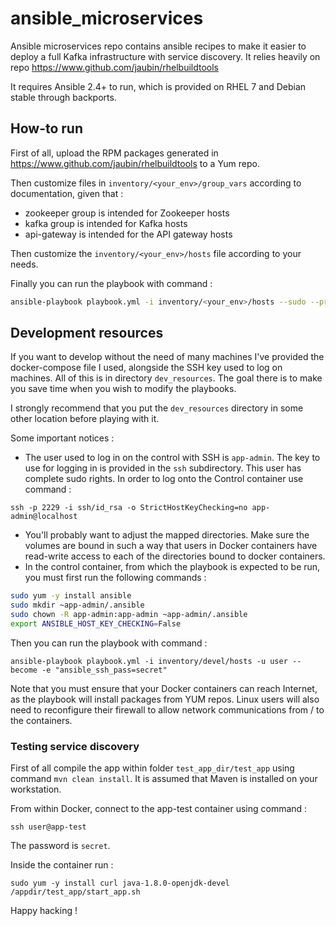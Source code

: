 # ansible_microservices
Ansible microservices repo contains ansible recipes to make it easier to deploy a full Kafka infrastructure with service discovery. It relies heavily on repo https://www.github.com/jaubin/rhelbuildtools

It requires Ansible 2.4+ to run, which is provided on RHEL 7 and Debian stable through backports.

## How-to run
First of all, upload the RPM packages generated in https://www.github.com/jaubin/rhelbuildtools to a Yum repo.

Then customize files in ```inventory/<your_env>/group_vars``` according to documentation, given that :
* zookeeper group is intended for Zookeeper hosts
* kafka group is intended for Kafka hosts
* api-gateway is intended for the API gateway hosts

Then customize the ```inventory/<your_env>/hosts``` file according to your needs.

Finally you can run the playbook with command :

```bash
ansible-playbook playbook.yml -i inventory/<your_env>/hosts --sudo --private-key=~/ssh/id_rsa
```

## Development resources

If you want to develop without the need of many machines I've provided the docker-compose file I used, alongside the
SSH key used to log on machines. All of this is in directory ```dev_resources```. The goal there is to make you save time
when you wish to modify the playbooks.

I strongly recommend that you put the ```dev_resources``` directory in some other location before playing with it.

Some important notices :
* The user used to log in on the control with SSH is ```app-admin```. The key to use for logging in is provided in the ```ssh``` subdirectory. This user has complete sudo rights. In order to log onto the Control container use command :
```
ssh -p 2229 -i ssh/id_rsa -o StrictHostKeyChecking=no app-admin@localhost
```
* You'll probably want to adjust the mapped directories. Make sure the volumes are bound in such a way that users in Docker containers have read-write access to each of the directories bound to docker containers.
* In the control container, from which the playbook is expected to be run, you must first run the following commands :
```bash
sudo yum -y install ansible
sudo mkdir ~app-admin/.ansible
sudo chown -R app-admin:app-admin ~app-admin/.ansible
export ANSIBLE_HOST_KEY_CHECKING=False
```
Then you can run the playbook with command :
```
ansible-playbook playbook.yml -i inventory/devel/hosts -u user --become -e "ansible_ssh_pass=secret"
```
Note that you must ensure that your Docker containers can reach Internet, as the playbook will install packages from YUM repos. Linux users will also need to reconfigure their firewall to allow
network communications from / to the containers.

### Testing service discovery

First of all compile the app within folder ```test_app_dir/test_app``` using command ```mvn clean install```. It is assumed that Maven is installed on your workstation.

From within Docker, connect to the app-test container using command :
```
ssh user@app-test
```
The password is ```secret```.

Inside the container run :
```
sudo yum -y install curl java-1.8.0-openjdk-devel
/appdir/test_app/start_app.sh
```

Happy hacking !
